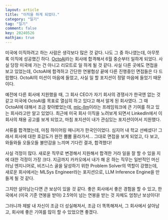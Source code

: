 ```yaml
---
layout: article
title: "이직을 하게 되었다."
category: "일기"
tag: "일기"
comment: false
key: 20240526
mathjax: true
---
```


미국에 이직하려고 하는 사람은 생각보다 많은 것 같다. 나도 그 중 하나였는데, 아무쪼록 이직에 성공했긴 하다. [OctoAI](https://octo.ai/)라는 회사에 합격해서 6월 중순부터 일하게 되었다. 사실 당장 미국에 가는 건 아니고 리모트로 일 하게 될 것 같다. 사실 다른 곳에도 면접을 보고 있었는데, OctoAI에 합격하고 간단한 연봉협상 끝에 다른 진행중인 면접들은 다 드랍했다. OctoAI의 미션이 마음에 들었고, 사실 일 할 포지션이 정말 마음에 들었기 때문이다.

예전에 다른 회사에 지원했을 때, 그 회사 CEO가 자기 회사의 경쟁사가 한국엔 없는 것 같고 미국에 OctoAI를 목표로 열심히 하고 있다고 해서 알게 된 회사였다.  그 때 OctoAI에 대해서 조금 찾아봤었는데, [mlc-llm](https://github.com/mlc-ai/mlc-llm)이라는 프레임워크에 큰 기여를 하고 있는 회사라고만 알고 있었다. 최근에 미국 회사 이직을 노려보게 되면서 LinkedIn에서 이 회사의 채용 공고를 보게 되었고, 마침 포지션이 내가 관심있는 포지션이어서 지원했다.

서류를 합격했는데, 마침 하이어링 매니저가 한국인이었다. 심지어 내 학교 선배셨다! 그래서 회사에 대한 호감도가 완전 뿜뿜 올라가서... 그대로 면접을 보게 되었고, 다 보고, 와들와들 오들오들 불안감을 느끼며 기다린 결과, 합격했다!

사실 걱정이 많다. 새로운 직무로 변경해서 지원해서 합격한 거라 일을 잘 할 수 있을 지에 대한 걱정이 가장 크다. 지금까지 카카오에서 내가 해 온 하는 직무는 일반적인 머신러닝 엔지니어로, 비즈니스 골을 달성하기 위한 Problem Solver의 역할이 강했는데, 새로운 회사에서는 MLSys Engineer라는 포지션으로, LLM Inference Engine을 만들게 될 것 같다.

그치만 살아남는다면 큰 보상이 있을 것 같다. 좋은 회사에서 좋은 경험을 할 수 있고, 한국에서 (미국 기준 연봉을 받아) 2.5억이 넘는 연봉을 받는 것 자체도 엄청난 보상이다!

그러니까 제발 내 자신이 조금 더 성실해져서, 조금 더 똑똑해져서, 그 회사에서 살아남고, 회사에 좋은 기여를 많이 할 수 있었으면 좋겠다.
